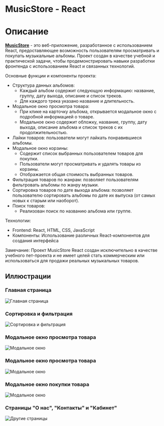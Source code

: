 # MusicStore - React

# Описание

[**MusicStore**](https://vlaek.github.io/MusicStore-React/) - это веб-приложение, разработанное с использованием React, предоставляющее возможность пользователям просматривать и покупать музыкальные альбомы. Проект создан в качестве учебной и практической задачи, чтобы продемонстрировать навыки разработки фронтенда с использованием React и связанных технологий.

Основные функции и компоненты проекта:
* Структура данных альбомов:
  * Каждый альбом содержит следующую информацию: название, группу, дату выхода, описание и список треков.
  * Для каждого трека указано название и длительность.
* Модальное окно просмотра товара:
  * При клике на карточку альбома, открывается модальное окно с подробной информацией о товаре.
  * Модальное окно содержит обложку, название, группу, дату выхода, описание альбома и список треков с их продолжительностью.
* Лайки товаров: пользователи могут лайкать понравившиеся альбомы.
* Модальное окно корзины:
  * Содержит список выбранных пользователем товаров для покупки.
  * Пользователи могут просматривать и удалять товары из корзины.
  * Отображается общая стоимость выбранных товаров.
* Фильтрация товаров по жанрам: позволяет пользователям фильтровать альбомы по жанру музыки.
* Сортировка товаров по дате выхода альбома: позволяет пользователю сортировать альбомы по дате их выпуска (от самых новых к старым или наоборот).
* Поиск товаров:
  * Реализован поиск по названию альбома или группе.

Технологии:
* Frontend: React, HTML, CSS, JavaScript
* Компоненты: Использование различных React-компонентов для создания интерфейса

Замечание: Проект MusicStore React создан исключительно в качестве учебного пет-проекта и не имеет целей стать коммерческим или использоваться для продажи реальных музыкальных товаров.

## Иллюстрации
### Главная страница
![Главная страница](https://media1.giphy.com/media/W2em8cGs2ZPktcI1vk/giphy.gif "Главная страница")
### Сортировка и фильтрация
![Сортировка и фильтрация](https://media2.giphy.com/media/20j77wv5nHmi15sAC6/giphy.gif "Сортировка и фильтрация")
### Модальное окно просмотра товара
![Модальное окно](https://media4.giphy.com/media/RiiBGTaT08mNYWUN3A/giphy.gif "Модальное окно")
### Модальное окно просмотра товара
![Модальное окно](https://media4.giphy.com/media/RiiBGTaT08mNYWUN3A/giphy.gif "Модальное окно")
### Модальное окно покупки товара
![Модальное окно](https://media2.giphy.com/media/9TmnNrwxBoGlk37UjC/giphy.gif "Модальное окно")
### Страницы "О нас", "Контакты" и "Кабинет"
![Другие страницы](https://media4.giphy.com/media/CeJSpzeMq0o4xkSFvN/giphy.gif "Другие страницы")
